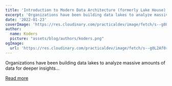 ```yaml
---
title: 'Introduction to Modern Data Architecture (formerly Lake House)'
excerpt: 'Organizations have been building data lakes to analyze massive amounts of data for deeper insights...'
date: '2022-01-23'
coverImage: 'https://res.cloudinary.com/practicaldev/image/fetch/s--g0L2Af0r--/c_imagga_scale,f_auto,fl_progressive,h_420,q_auto,w_1000/https://dev-to-uploads.s3.amazonaws.com/uploads/articles/hs2md41y4xaxcqbiuv7u.jpg'
author:
  name: Koders
  picture: "assets/blog/authors/koders.png"
ogImage:
  url: 'https://res.cloudinary.com/practicaldev/image/fetch/s--g0L2Af0r--/c_imagga_scale,f_auto,fl_progressive,h_420,q_auto,w_1000/https://dev-to-uploads.s3.amazonaws.com/uploads/articles/hs2md41y4xaxcqbiuv7u.jpg'
---
```


Organizations have been building data lakes to analyze massive amounts of data for deeper insights...

[Read more](https://dev.to/aws-builders/introduction-to-modern-data-architecture-formerly-lake-house-29g6)
